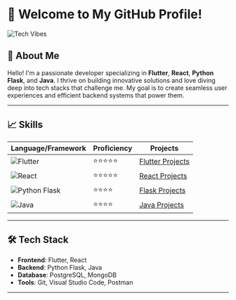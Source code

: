 # 🚀 Welcome to My GitHub Profile!

![Tech Vibes](https://t4.ftcdn.net/jpg/03/08/69/75/360_F_308697506_9dsBYHXm9FwuW0qcEqimAEXUvzTwfzwe.jpg)

## 🌟 About Me

Hello! I'm a passionate developer specializing in **Flutter**, **React**, **Python Flask**, and **Java**. I thrive on building innovative solutions and love diving deep into tech stacks that challenge me. My goal is to create seamless user experiences and efficient backend systems that power them.

---

## 📈 Skills

| **Language/Framework** | **Proficiency** | **Projects** |
|------------------------|-----------------|--------------|
| ![Flutter](https://example.com/flutter-logo.png) | ⭐⭐⭐⭐⭐ | [Flutter Projects](https://github.com/yourusername/flutter-projects) |
| ![React](https://example.com/react-logo.png) | ⭐⭐⭐⭐⭐ | [React Projects](https://github.com/yourusername/react-projects) |
| ![Python Flask](https://example.com/flask-logo.png) | ⭐⭐⭐⭐ | [Flask Projects](https://github.com/yourusername/flask-projects) |
| ![Java](https://example.com/java-logo.png) | ⭐⭐⭐⭐ | [Java Projects](https://github.com/yourusername/java-projects) |

---

## 🛠️ Tech Stack

- **Frontend**: Flutter, React
- **Backend**: Python Flask, Java
- **Database**: PostgreSQL, MongoDB
- **Tools**: Git, Visual Studio Code, Postman

---
